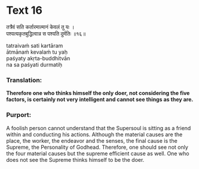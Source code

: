 # Text 16

तत्रैवं सति कर्तारमात्मानं केवलं तु यः ।  
पश्यत्यकृतबुद्धित्वान्न स पश्यति दुर्मतिः ॥१६॥

tatraivaḿ sati kartāram  
ātmānaḿ kevalaḿ tu yaḥ  
paśyaty akṛta-buddhitvān  
na sa paśyati durmatiḥ



### Translation:

**Therefore one who thinks himself the only doer, not considering the five factors, is certainly not very intelligent and cannot see things as they are.**

### Purport:

A foolish person cannot understand that the Supersoul is sitting as a friend within and conducting his actions. Although the material causes are the place, the worker, the endeavor and the senses, the final cause is the Supreme, the Personality of Godhead. Therefore, one should see not only the four material causes but the supreme efficient cause as well. One who does not see the Supreme thinks himself to be the doer.